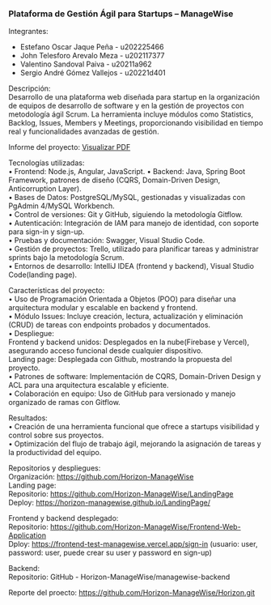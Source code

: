 <h3> Plataforma de Gestión Ágil para Startups – ManageWise </h3>  

Integrantes:  
- Estefano Oscar Jaque Peña - u202225466
- John Telesforo Arevalo Meza - u202117377
- Valentino Sandoval Paiva - u20211a962
- Sergio André Gómez Vallejos - u20221d401  


Descripción:  
Desarrollo de una plataforma web diseñada para startup en la organización de equipos de desarrollo de software y en la gestión de proyectos con metodología ágil Scrum. La herramienta incluye módulos como Statistics, Backlog, Issues, Members y Meetings, proporcionando visibilidad en tiempo real y funcionalidades avanzadas de gestión.

Informe del proyecto: <a href="assets/TF/TF.pdf" download="TF.pdf">Visualizar PDF</a>

Tecnologías utilizadas:  
• Frontend: Node.js, Angular, JavaScript. • Backend: Java, Spring Boot Framework, patrones de diseño (CQRS, Domain-Driven Design, Anticorruption Layer).  
• Bases de Datos: PostgreSQL/MySQL, gestionadas y visualizadas con PgAdmin 4/MySQL Workbench.  
• Control de versiones: Git y GitHub, siguiendo la metodología Gitflow.   
• Autenticación: Integración de IAM para manejo de identidad, con soporte para sign-in y sign-up.  
• Pruebas y documentación: Swagger, Visual Studio Code.  
• Gestión de proyectos: Trello, utilizado para planificar tareas y administrar sprints bajo la metodología Scrum.  
• Entornos de desarrollo: IntelliJ IDEA (frontend y backend), Visual Studio Code(landing page).  
  
Características del proyecto:  
•	Uso de Programación Orientada a Objetos (POO) para diseñar una arquitectura modular y escalable en backend y frontend.  
•	Módulo Issues: Incluye creación, lectura, actualización y eliminación (CRUD) de tareas con endpoints probados y documentados.  
•	Despliegue:  
    Frontend y backend unidos: Desplegados en la nube(Firebase y Vercel), asegurando acceso funcional desde cualquier dispositivo.  
    Landing page: Desplegada con Github, mostrando la propuesta del proyecto.  
•	Patrones de software: Implementación de CQRS, Domain-Driven Design y ACL para una arquitectura escalable y eficiente.  
•	Colaboración en equipo: Uso de GitHub para versionado y manejo organizado de ramas con Gitflow.  
  
Resultados:  
•	Creación de una herramienta funcional que ofrece a startups visibilidad y control sobre sus proyectos.  
•	Optimización del flujo de trabajo ágil, mejorando la asignación de tareas y la productividad del equipo.  
    
Repositorios y despliegues:  
Organización: https://github.com/Horizon-ManageWise   
Landing page:   
    Repositorio: https://github.com/Horizon-ManageWise/LandingPage  
    Deploy: https://horizon-managewise.github.io/LandingPage/   

Frontend y backend desplegado:   
    Repositorio: https://github.com/Horizon-ManageWise/Frontend-Web-Application   
    Dploy: https://frontend-test-managewise.vercel.app/sign-in (usuario: user, password: user, puede crear su user y password en sign-up)  

Backend:  
    Repositorio: GitHub - Horizon-ManageWise/managewise-backend   

Reporte del proecto: https://github.com/Horizon-ManageWise/Horizon.git  
